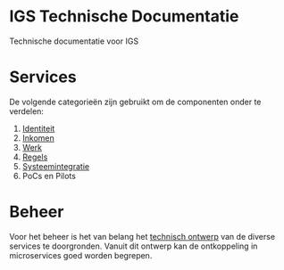 # IGS Technische Documentatie

 Technische documentatie voor IGS

# Services

De volgende categorieën zijn gebruikt om de componenten onder te verdelen:

1. [Identiteit](beheer/identiteit.md)
2. [Inkomen](beheer/inkomen.md)
3. [Werk](beheer/werk.md)
4. [Regels](beheer/regels.md)
5. [Systeemintegratie](beheer/systeemintegratie.md)
6. PoCs en Pilots

# Beheer

Voor het beheer is het van belang het [technisch ontwerp](beheer/techniek.md) van de diverse services te doorgronden. Vanuit dit ontwerp kan de ontkoppeling in microservices goed worden begrepen.
